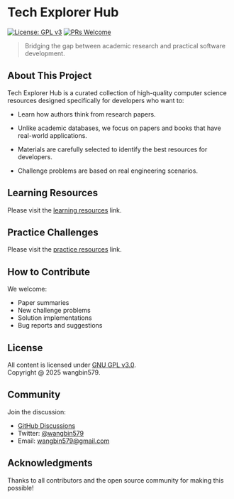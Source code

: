 # Tech Explorer Hub

[![License: GPL v3](https://img.shields.io/badge/License-GPLv3-blue.svg)](https://www.gnu.org/licenses/gpl-3.0)
[![PRs Welcome](https://img.shields.io/badge/PRs-welcome-brightgreen.svg)](CONTRIBUTING.md)

> Bridging the gap between academic research and practical software development.

## About This Project

Tech Explorer Hub is a curated collection of high-quality computer science resources designed specifically for developers who want to:

- Learn how authors think from research papers.

- Unlike academic databases, we focus on papers and books that have real-world applications.

- Materials are carefully selected to identify the best resources for developers.

- Challenge problems are based on real engineering scenarios.

## Learning Resources

Please visit the [learning resources](https://enhancedformysql.github.io/tech-explorer-hub/reading/index.html) link.

## Practice Challenges

Please visit the [practice resources](https://enhancedformysql.github.io/tech-explorer-hub/practice/index.html) link.

## How to Contribute

We welcome:

- Paper summaries
- New challenge problems
- Solution implementations
- Bug reports and suggestions

## License

All content is licensed under [GNU GPL v3.0](LICENSE).  
Copyright @ 2025 wangbin579.

## Community

Join the discussion:

- [GitHub Discussions](https://github.com/your-repo/tech-explorer-hub/discussions)
- Twitter: [@wangbin579](https://twitter.com/wangbin579)
- Email: wangbin579@gmail.com

## Acknowledgments

Thanks to all contributors and the open source community for making this possible!